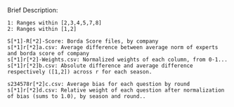 Brief Description:

	1: Ranges within [2,3,4,5,7,8]
	2: Ranges within [1,2]

	S[*1]-R[*2]-Score: Borda Score files, by company
	s[*1]r[*2]a.csv: Average difference between average norm of experts and borda score of company
	s[*1]r[*2]-Weights.csv: Normalized weights of each column, from 0-1...
	s[*1]r[*2]b.csv: Absolute difference and average difference respectively ([1,2]) across r for each season.

	s234578r[*2]c.csv: Average bias for each question by round
	s[*1]r[*2]d.csv: Relative weight of each question after normalization of bias (sums to 1.0), by season and round..

